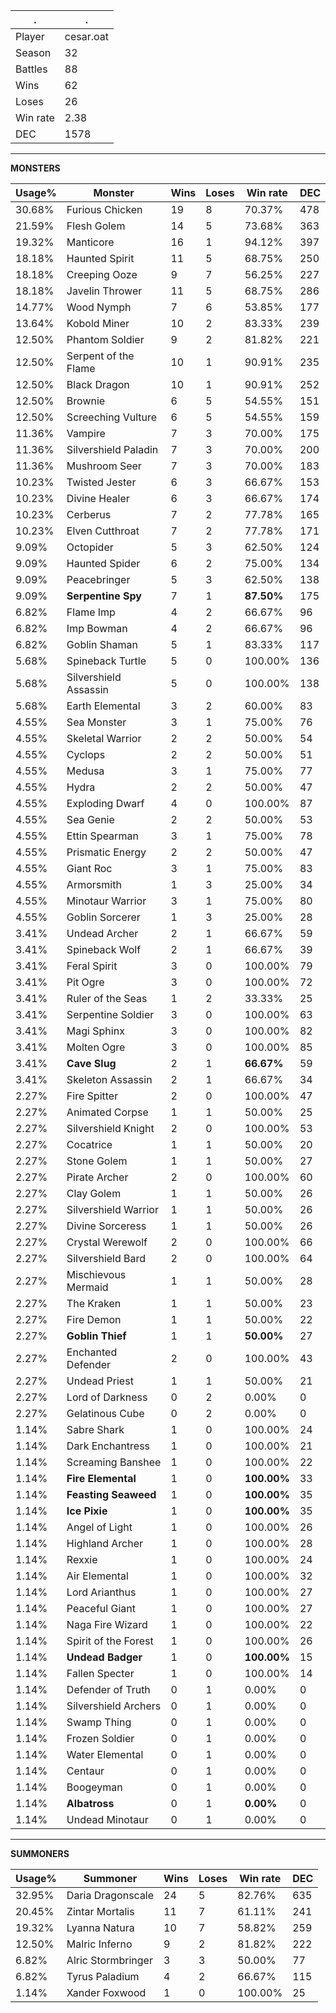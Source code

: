 .|.
|-|-
Player|cesar.oat
Season|32
Battles|88
Wins|62
Loses|26
Win rate|2.38
DEC|1578

---
**MONSTERS**

Usage%|Monster|Wins|Loses|Win rate|DEC|
-|-|-|-|-|-|
30.68%|Furious Chicken|19|8|70.37%|478|
21.59%|Flesh Golem|14|5|73.68%|363|
19.32%|Manticore|16|1|94.12%|397|
18.18%|Haunted Spirit|11|5|68.75%|250|
18.18%|Creeping Ooze|9|7|56.25%|227|
18.18%|Javelin Thrower|11|5|68.75%|286|
14.77%|Wood Nymph|7|6|53.85%|177|
13.64%|Kobold Miner|10|2|83.33%|239|
12.50%|Phantom Soldier|9|2|81.82%|221|
12.50%|Serpent of the Flame|10|1|90.91%|235|
12.50%|Black Dragon|10|1|90.91%|252|
12.50%|Brownie|6|5|54.55%|151|
12.50%|Screeching Vulture|6|5|54.55%|159|
11.36%|Vampire|7|3|70.00%|175|
11.36%|Silvershield Paladin|7|3|70.00%|200|
11.36%|Mushroom Seer|7|3|70.00%|183|
10.23%|Twisted Jester|6|3|66.67%|153|
10.23%|Divine Healer|6|3|66.67%|174|
10.23%|Cerberus|7|2|77.78%|165|
10.23%|Elven Cutthroat|7|2|77.78%|171|
9.09%|Octopider|5|3|62.50%|124|
9.09%|Haunted Spider|6|2|75.00%|134|
9.09%|Peacebringer|5|3|62.50%|138|
9.09%|**Serpentine Spy**|7|1|**87.50%**|175|
6.82%|Flame Imp|4|2|66.67%|96|
6.82%|Imp Bowman|4|2|66.67%|96|
6.82%|Goblin Shaman|5|1|83.33%|117|
5.68%|Spineback Turtle|5|0|100.00%|136|
5.68%|Silvershield Assassin|5|0|100.00%|138|
5.68%|Earth Elemental|3|2|60.00%|83|
4.55%|Sea Monster|3|1|75.00%|76|
4.55%|Skeletal Warrior|2|2|50.00%|54|
4.55%|Cyclops|2|2|50.00%|51|
4.55%|Medusa|3|1|75.00%|77|
4.55%|Hydra|2|2|50.00%|47|
4.55%|Exploding Dwarf|4|0|100.00%|87|
4.55%|Sea Genie|2|2|50.00%|53|
4.55%|Ettin Spearman|3|1|75.00%|78|
4.55%|Prismatic Energy|2|2|50.00%|47|
4.55%|Giant Roc|3|1|75.00%|83|
4.55%|Armorsmith|1|3|25.00%|34|
4.55%|Minotaur Warrior|3|1|75.00%|80|
4.55%|Goblin Sorcerer|1|3|25.00%|28|
3.41%|Undead Archer|2|1|66.67%|59|
3.41%|Spineback Wolf|2|1|66.67%|39|
3.41%|Feral Spirit|3|0|100.00%|79|
3.41%|Pit Ogre|3|0|100.00%|72|
3.41%|Ruler of the Seas|1|2|33.33%|25|
3.41%|Serpentine Soldier|3|0|100.00%|63|
3.41%|Magi Sphinx|3|0|100.00%|82|
3.41%|Molten Ogre|3|0|100.00%|85|
3.41%|**Cave Slug**|2|1|**66.67%**|59|
3.41%|Skeleton Assassin|2|1|66.67%|34|
2.27%|Fire Spitter|2|0|100.00%|47|
2.27%|Animated Corpse|1|1|50.00%|25|
2.27%|Silvershield Knight|2|0|100.00%|53|
2.27%|Cocatrice|1|1|50.00%|20|
2.27%|Stone Golem|1|1|50.00%|27|
2.27%|Pirate Archer|2|0|100.00%|60|
2.27%|Clay Golem|1|1|50.00%|26|
2.27%|Silvershield Warrior|1|1|50.00%|26|
2.27%|Divine Sorceress|1|1|50.00%|26|
2.27%|Crystal Werewolf|2|0|100.00%|66|
2.27%|Silvershield Bard|2|0|100.00%|64|
2.27%|Mischievous Mermaid|1|1|50.00%|28|
2.27%|The Kraken|1|1|50.00%|23|
2.27%|Fire Demon|1|1|50.00%|22|
2.27%|**Goblin Thief**|1|1|**50.00%**|27|
2.27%|Enchanted Defender|2|0|100.00%|43|
2.27%|Undead Priest|1|1|50.00%|21|
2.27%|Lord of Darkness|0|2|0.00%|0|
2.27%|Gelatinous Cube|0|2|0.00%|0|
1.14%|Sabre Shark|1|0|100.00%|24|
1.14%|Dark Enchantress|1|0|100.00%|21|
1.14%|Screaming Banshee|1|0|100.00%|22|
1.14%|**Fire Elemental**|1|0|**100.00%**|33|
1.14%|**Feasting Seaweed**|1|0|**100.00%**|35|
1.14%|**Ice Pixie**|1|0|**100.00%**|35|
1.14%|Angel of Light|1|0|100.00%|26|
1.14%|Highland Archer|1|0|100.00%|28|
1.14%|Rexxie|1|0|100.00%|24|
1.14%|Air Elemental|1|0|100.00%|32|
1.14%|Lord Arianthus|1|0|100.00%|27|
1.14%|Peaceful Giant|1|0|100.00%|27|
1.14%|Naga Fire Wizard|1|0|100.00%|22|
1.14%|Spirit of the Forest|1|0|100.00%|26|
1.14%|**Undead Badger**|1|0|**100.00%**|15|
1.14%|Fallen Specter|1|0|100.00%|14|
1.14%|Defender of Truth|0|1|0.00%|0|
1.14%|Silvershield Archers|0|1|0.00%|0|
1.14%|Swamp Thing|0|1|0.00%|0|
1.14%|Frozen Soldier|0|1|0.00%|0|
1.14%|Water Elemental|0|1|0.00%|0|
1.14%|Centaur|0|1|0.00%|0|
1.14%|Boogeyman|0|1|0.00%|0|
1.14%|**Albatross**|0|1|**0.00%**|0|
1.14%|Undead Minotaur|0|1|0.00%|0|

---
**SUMMONERS**

Usage%|Summoner|Wins|Loses|Win rate|DEC|
-|-|-|-|-|-|
32.95%|Daria Dragonscale|24|5|82.76%|635|
20.45%|Zintar Mortalis|11|7|61.11%|241|
19.32%|Lyanna Natura|10|7|58.82%|259|
12.50%|Malric Inferno|9|2|81.82%|222|
6.82%|Alric Stormbringer|3|3|50.00%|77|
6.82%|Tyrus Paladium|4|2|66.67%|115|
1.14%|Xander Foxwood|1|0|100.00%|25|
